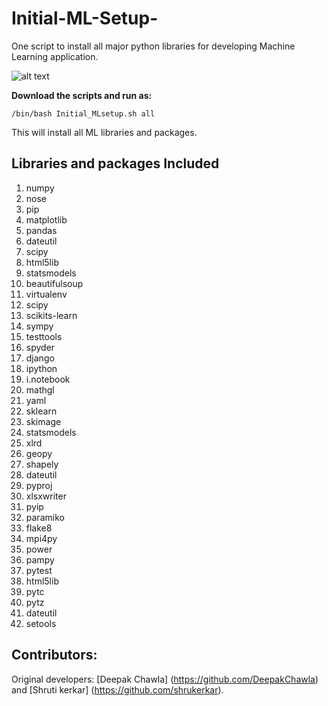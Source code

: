 # Initial-ML-Setup-
One script to install all major python libraries for developing Machine Learning application.

![alt text](http://enriquescribano.com/wordpress/wp-content/uploads/bfi_thumb/ml-nh78yskwl7bfh8nazaylafk09e2ol2rq9d38v382ac.png)

**Download the scripts and run as:**

`/bin/bash Initial_MLsetup.sh all`

This will install all ML libraries and packages.

## Libraries and packages Included

1. numpy 
2. nose
3. pip
4. matplotlib
5. pandas
6. dateutil 
7. scipy 
8. html5lib 
9. statsmodels 
10. beautifulsoup
11. virtualenv 
12. scipy
13. scikits-learn
14. sympy 
15. testtools
16. spyder
17. django 
18. ipython 
19. i.notebook 
20. mathgl 
21. yaml 
22. sklearn 
23. skimage
24. statsmodels
25. xlrd
26. geopy
27. shapely
28. dateutil
29. pyproj
30. xlsxwriter
31. pyip 
32. paramiko 
33. flake8 
34. mpi4py 
35. power 
36. pampy  
37. pytest  
38. html5lib  
39. pytc  
40. pytz 
41. dateutil
42. setools

## Contributors:

Original developers: [Deepak Chawla] (https://github.com/DeepakChawla) and [Shruti kerkar] (https://github.com/shrukerkar). 

